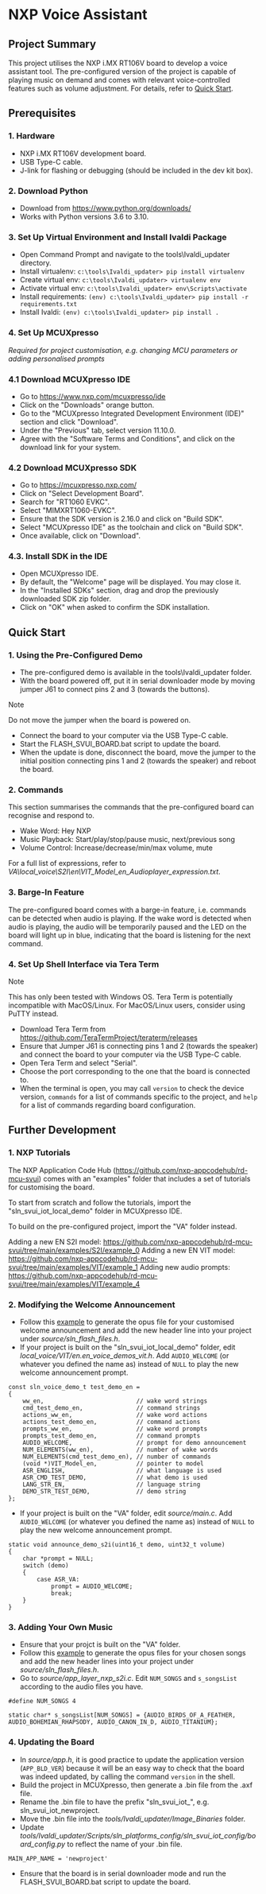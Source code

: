# **NXP Voice Assistant**

## **Project Summary**
This project utilises the NXP i.MX RT106V board to develop a voice assistant tool. The pre-configured version of the project is capable of playing music on demand and comes with relevant voice-controlled features such as volume adjustment. For details, refer to [Quick Start](#quick-start).

## **Prerequisites**
### 1. Hardware
- NXP i.MX RT106V development board.
- USB Type-C cable.
- J-link for flashing or debugging (should be included in the dev kit box).

### 2. Download Python
- Download from https://www.python.org/downloads/
- Works with Python versions 3.6 to 3.10.

### 3. Set Up Virtual Environment and Install Ivaldi Package
- Open Command Prompt and navigate to the tools\Ivaldi_updater directory.
- Install virtualenv: `c:\tools\Ivaldi_updater> pip install virtualenv`
- Create virtual env: `c:\tools\Ivaldi_updater> virtualenv env`
- Activate virtual env: `c:\tools\Ivaldi_updater> env\Scripts\activate`
- Install requirements: `(env) c:\tools\Ivaldi_updater> pip install -r requirements.txt`
- Install Ivaldi: `(env) c:\tools\Ivaldi_updater> pip install .`

### 4. Set Up MCUXpresso
*Required for project customisation, e.g. changing MCU parameters or adding personalised prompts*

### 4.1 Download MCUXpresso IDE
- Go to https://www.nxp.com/mcuxpresso/ide
- Click on the "Downloads" orange button.
- Go to the "MCUXpresso Integrated Development Environment (IDE)" section and click "Download".
- Under the "Previous" tab, select version 11.10.0.
- Agree with the "Software Terms and Conditions", and click on the download link for your system.

### 4.2 Download MCUXpresso SDK
- Go to https://mcuxpresso.nxp.com/
- Click on "Select Development Board".
- Search for "RT1060 EVKC".
- Select "MIMXRT1060-EVKC".
- Ensure that the SDK version is 2.16.0 and click on "Build SDK".
- Select "MCUXpresso IDE" as the toolchain and click on "Build SDK".
- Once available, click on "Download".

### 4.3. Install SDK in the IDE
- Open MCUXpresso IDE.
- By default, the "Welcome" page will be displayed. You may close it.
- In the "Installed SDKs" section, drag and drop the previously downloaded SDK zip folder.
- Click on "OK" when asked to confirm the SDK installation.

## **Quick Start**
### 1. Using the Pre-Configured Demo
- The pre-configured demo is available in the tools\Ivaldi_updater folder.
- With the board powered off, put it in serial downloader mode by moving jumper J61 to connect pins 2 and 3 (towards the buttons).
> [!NOTE]
> Do not move the jumper when the board is powered on.
- Connect the board to your computer via the USB Type-C cable.
- Start the FLASH_SVUI_BOARD.bat script to update the board.
- When the update is done, disconnect the board, move the jumper to the initial position connecting pins 1 and 2 (towards the speaker) and reboot the board.

### 2. Commands
This section summarises the commands that the pre-configured board can recognise and respond to. 
- Wake Word: Hey NXP
- Music Playback: Start/play/stop/pause music, next/previous song
- Volume Control: Increase/decrease/min/max volume, mute

For a full list of expressions, refer to *VA\local_voice\S2I\en\VIT_Model_en_Audioplayer_expression.txt*.

### 3. Barge-In Feature
The pre-configured board comes with a barge-in feature, i.e. commands can be detected when audio is playing. If the wake word is detected when audio is playing, the audio will be temporarily paused and the LED on the board will light up in blue, indicating that the board is listening for the next command.

### 4. Set Up Shell Interface via Tera Term
> [!NOTE]
> This has only been tested with Windows OS. Tera Term is potentially incompatible with MacOS/Linux.
> For MacOS/Linux users, consider using PuTTY instead.
- Download Tera Term from https://github.com/TeraTermProject/teraterm/releases
- Ensure that Jumper J61 is connecting pins 1 and 2 (towards the speaker) and connect the board to your computer via the USB Type-C cable.
- Open Tera Term and select "Serial".
- Choose the port corresponding to the one that the board is connected to.
- When the terminal is open, you may call `version` to check the device version, `commands` for a list of commands specific to the project, and `help` for a list of commands regarding board configuration.

## **Further Development**
### 1. NXP Tutorials
The NXP Application Code Hub (https://github.com/nxp-appcodehub/rd-mcu-svui) comes with an "examples" folder that includes a set of tutorials for customising the board. 

To start from scratch and follow the tutorials, import the "sln_svui_iot_local_demo" folder in MCUXpresso IDE.

To build on the pre-configured project, import the "VA" folder instead. 

Adding a new EN S2I model: https://github.com/nxp-appcodehub/rd-mcu-svui/tree/main/examples/S2I/example_0
Adding a new EN VIT model: https://github.com/nxp-appcodehub/rd-mcu-svui/tree/main/examples/VIT/example_1
Adding new audio prompts: https://github.com/nxp-appcodehub/rd-mcu-svui/tree/main/examples/VIT/example_4

### 2. Modifying the Welcome Announcement
- Follow this [example](https://github.com/nxp-appcodehub/rd-mcu-svui/tree/main/examples/VIT/example_4) to generate the opus file for your customised welcome announcement and add the new header line into your project under *source/sln_flash_files.h*.
- If your project is built on the "sln_svui_iot_local_demo" folder, edit *local_voice/VIT/en.en_voice_demos_vit.h*. Add `AUDIO_WELCOME` (or whatever you defined the name as) instead of `NULL` to play the new welcome announcement prompt.
``` 
const sln_voice_demo_t test_demo_en =
{
    ww_en,                          // wake word strings
    cmd_test_demo_en,               // command strings
    actions_ww_en,                  // wake word actions
    actions_test_demo_en,           // command actions
    prompts_ww_en,                  // wake word prompts
    prompts_test_demo_en,           // command prompts
    AUDIO_WELCOME,                  // prompt for demo announcement
    NUM_ELEMENTS(ww_en),            // number of wake words
    NUM_ELEMENTS(cmd_test_demo_en), // number of commands
    (void *)VIT_Model_en,           // pointer to model
    ASR_ENGLISH,                    // what language is used
    ASR_CMD_TEST_DEMO,              // what demo is used
    LANG_STR_EN,                    // language string
    DEMO_STR_TEST_DEMO,             // demo string
};
```
- If your project is built on the "VA" folder, edit *source/main.c*. Add `AUDIO_WELCOME` (or whatever you defined the name as) instead of `NULL` to play the new welcome announcement prompt.
```
static void announce_demo_s2i(uint16_t demo, uint32_t volume)
{
    char *prompt = NULL;
    switch (demo)
    {
        case ASR_VA:
            prompt = AUDIO_WELCOME;
            break;
    }
}
```

### 3. Adding Your Own Music
- Ensure that your projct is built on the "VA" folder.
- Follow this [example](https://github.com/nxp-appcodehub/rd-mcu-svui/tree/main/examples/VIT/example_4) to generate the opus files for your chosen songs and add the new header lines into your project under *source/sln_flash_files.h*.
- Go to *source/app_layer_nxp_s2i.c*. Edit `NUM_SONGS` and `s_songsList` according to the audio files you have.
```
#define NUM_SONGS 4

static char* s_songsList[NUM_SONGS] = {AUDIO_BIRDS_OF_A_FEATHER, AUDIO_BOHEMIAN_RHAPSODY, AUDIO_CANON_IN_D, AUDIO_TITANIUM};
```

### 4. Updating the Board
- In *source/app.h*, it is good practice to update the application version (`APP_BLD_VER`) because it will be an easy way to check that the board was indeed updated, by calling the command `version` in the shell. 
- Build the project in MCUXpresso, then generate a .bin file from the .axf file.
- Rename the .bin file to have the prefix "sln_svui_iot_", e.g. sln_svui_iot_newproject.
- Move the .bin file into the *tools/Ivaldi_updater/Image_Binaries* folder.
- Update *tools/Ivaldi_updater/Scripts/sln_platforms_config/sln_svui_iot_config/board_config.py* to reflect the name of your .bin file.
```
MAIN_APP_NAME = 'newproject'
```
- Ensure that the board is in serial downloader mode and run the FLASH_SVUI_BOARD.bat script to update the board.